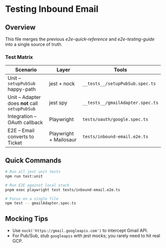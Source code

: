 # Testing Inbound Email

## Overview

This file merges the previous *e2e-quick-reference* and *e2e-testing-guide* into a single source of truth.

### Test Matrix

| Scenario | Layer | Tools |
|----------|-------|-------|
| Unit – `setupPubSub` happy-path | jest + nock | `__tests__/setupPubSub.spec.ts` |
| Unit – Adapter does **not** call `setupPubSub` | jest spy | `__tests__/gmailAdapter.spec.ts` |
| Integration – OAuth callback | Playwright | `tests/oauth/google.spec.ts` |
| E2E – Email converts to Ticket | Playwright + Mailosaur | `tests/inbound-email.e2e.ts` |

## Quick Commands

```bash
# Run all jest unit tests
npm run test:unit

# Run E2E against local stack
pnpm exec playwright test tests/inbound-email.e2e.ts

# Focus on a single file
npm test -- gmailAdapter.spec.ts
```

## Mocking Tips

* Use `nock('https://gmail.googleapis.com')` to intercept Gmail API.
* For Pub/Sub, stub `googleapis` with jest mocks; you rarely need to hit real GCP.

